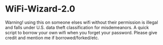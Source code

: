 # WiFi-Wizard-2.0
Warning! using this on someone elses wifi without their permission is illegal and falls under U.S. data theft classification for misdemeanors. A quick script to borrow your own wifi when you forget your password. Please give credit and mention me if borrowed/forked/etc.
